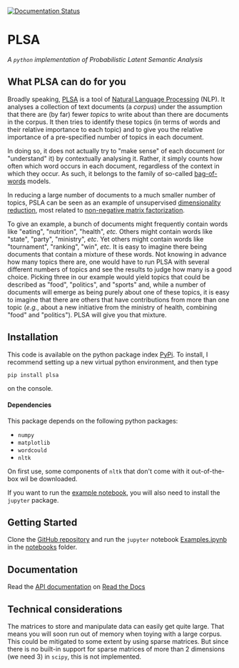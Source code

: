 [![Documentation Status](https://readthedocs.org/projects/probabilistic-latent-semantic-analysis/badge/?version=latest)](https://probabilistic-latent-semantic-analysis.readthedocs.io/en/latest/?badge=latest)
# PLSA
_A `python` implementation of Probabilistic Latent Semantic Analysis_

## What PLSA can do for you
Broadly speaking,
[PLSA](https://en.wikipedia.org/wiki/Probabilistic_latent_semantic_analysis)
is a tool of
[Natural Language Processing](https://en.wikipedia.org/wiki/Natural_language_processing)
(NLP). It analyses a collection of text documents (a _corpus_) under the assumption
that there are (by far) fewer _topics_ to write about than there are documents
in the corpus. It then tries to identify these topics (in terms of words and
their relative importance to each topic) and to give you the relative
importance of a pre-specified number of topics in each document.

In doing so, it does not actually try to "make sense" of each document (or
"understand" it) by contextually analysing it. Rather, it simply counts how
often which word occurs in each document, regardless of the context in which
they occur. As such, it belongs to the family of so-called
[bag-of-words](https://en.wikipedia.org/wiki/Bag-of-words_model) models. 


In reducing a large number of documents to a much smaller number of topics,
PSLA can be seen as an example of unsupervised
[dimensionality reduction](https://en.wikipedia.org/wiki/Dimensionality_reduction),
most related to
[non-negative matrix factorization](https://en.wikipedia.org/wiki/Dimensionality_reduction).

To give an example, a bunch of documents might frequently contain words like
"eating", "nutrition", "health", _etc._ Others might contain words like "state",
"party", "ministry", _etc_. Yet others might contain words like "tournament",
"ranking", "win", _etc._ It is easy to imagine there being documents that
contain a mixture of these words. Not knowing in advance how many topics there
are, one would have to run PLSA with several different numbers of topics and
see the results to judge how many is a good choice. Picking three in our example
would yield topics that could be described as "food", "politics", and "sports"
and, while a number of documents will emerge as being purely about one of these
topics, it is easy to imagine that there are others that have contributions
from more than one topic (_e.g._, about a new initiative from the ministry
of health, combining "food" and "politics"). PLSA will give you that
mixture.

## Installation
This code is available on the python package index [PyPi](https://pypi.org/).
To install, I recommend setting up a new virtual python environment, and then
type
```bash
pip install plsa
```
on the console.

#### Dependencies
This package depends on the following python packages:
- `numpy`
- `matplotlib`
- `wordcould`
- `nltk`

On first use, some components of `nltk` that don't come with it out-of-the-box
wil be downloaded.

If you want to run the
[example notebook](https://github.com/yedivanseven/PLSA/blob/master/notebooks/Examples.ipynb),
you will also need to install the `jupyter` package.

## Getting Started
Clone the
[GitHub repository](https://github.com/yedivanseven/PLSA)
and run the `jupyter` notebook
[Examples.ipynb](https://github.com/yedivanseven/PLSA/blob/master/notebooks/Examples.ipynb)
in the
[notebooks](https://github.com/yedivanseven/PLSA/tree/master/notebooks)
folder.

## Documentation
Read the [API documentation](https://probabilistic-latent-semantic-analysis.readthedocs.io/en/latest/index.html) on [Read the Docs](https://readthedocs.org/)

## Technical considerations
The matrices to store and manipulate data can easily get quite large. That
means you will soon run out of memory when toying with a large corpus. This
could be mitigated to some extent by using sparse matrices. But since there
is no built-in support for sparse matrices of more than 2 dimensions
(we need 3) in `scipy`, this is not implemented.


